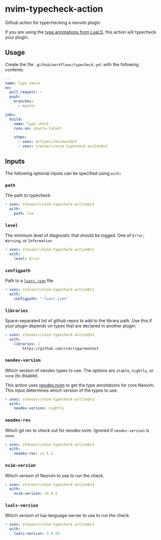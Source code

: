 # nvim-typecheck-action

Github action for typechecking a neovim plugin

If you are using the [type annotations from LuaLS](https://luals.github.io/wiki/annotations/), this action will typecheck your plugin.

## Usage

Create the file `.github/workflows/typecheck.yml` with the following contents:

```yaml
---
name: Type check
on:
  pull_request: ~
  push:
    branches:
      - master

jobs:
  build:
    name: Type check
    runs-on: ubuntu-latest

    steps:
      - uses: actions/checkout@v3
      - uses: stevearc/nvim-typecheck-action@v1
```

## Inputs

The following optional inputs can be specified using `with:`

### `path`

The path to typecheck

```yaml
- uses: stevearc/nvim-typecheck-action@v1
  with:
    path: lua
```

### `level`

The minimum level of diagnostic that should be logged. One of `Error`, `Warning`, or `Information`

```yaml
- uses: stevearc/nvim-typecheck-action@v1
  with:
    level: Error
```

### `configpath`

Path to a [`luarc.json`](https://luals.github.io/wiki/configuration/) file

```yaml
- uses: stevearc/nvim-typecheck-action@v1
  with:
    configpath: ".luarc.json"
```

### `libraries`

Space-separated list of github repos to add to the library path.
Use this if your plugin depends on types that are declared in another plugin.

```yaml
- uses: stevearc/nvim-typecheck-action@v1
  with:
    libraries: |
        https://github.com/rcarriga/neotest
```

### `neodev-version`

Which version of neodev types to use. The options are `stable`, `nightly`, or `none` (to disable).

This action uses [neodev.nvim](https://github.com/folke/neodev.nvim) to get the type annotations for core Neovim. This input determines which version of the types to use.

```yaml
- uses: stevearc/nvim-typecheck-action@v1
  with:
    neodev-version: nightly
```

### `neodev-rev`

Which git rev to check out for neodev.nvim. Ignored if `neodev-version` is `none`.

```yaml
- uses: stevearc/nvim-typecheck-action@v1
  with:
    neodev-rev: v2.5.1
```

### `nvim-version`

Which version of Neovim to use to run the check.

```yaml
- uses: stevearc/nvim-typecheck-action@v1
  with:
    nvim-version: v0.9.1
```

### `luals-version`

Which version of lua-language-server to use to run the check.

```yaml
- uses: stevearc/nvim-typecheck-action@v1
  with:
    luals-version: 3.6.25
```
